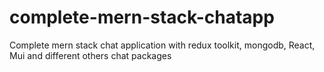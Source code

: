 # complete-mern-stack-chatapp

Complete mern stack chat application with redux toolkit, mongodb, React, Mui and different others chat packages
